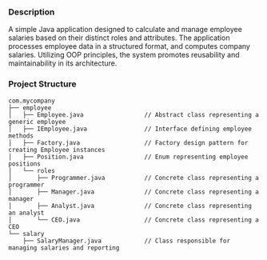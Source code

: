 ### Description

A simple Java application designed to calculate and manage employee salaries based on their distinct roles and attributes. The application processes employee data in a structured format, and computes company salaries. Utilizing OOP principles, the system promotes reusability and maintainability in its architecture.

### Project Structure

```
com.mycompany
├── employee                        
│   ├── Employee.java                 // Abstract class representing a generic employee
│   ├── IEmployee.java                // Interface defining employee methods
│   ├── Factory.java                  // Factory design pattern for creating Employee instances
│   ├── Position.java                 // Enum representing employee positions
│   └── roles                      
│       ├── Programmer.java           // Concrete class representing a programmer
│       ├── Manager.java              // Concrete class representing a manager
│       ├── Analyst.java              // Concrete class representing an analyst
│       └── CEO.java                  // Concrete class representing a CEO
└── salary                          
    ├── SalaryManager.java            // Class responsible for managing salaries and reporting

```


